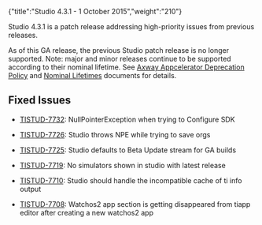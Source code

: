 {"title":"Studio 4.3.1 - 1 October 2015","weight":"210"}

Studio 4.3.1 is a patch release addressing high-priority issues from previous releases.

As of this GA release, the previous Studio patch release is no longer supported. Note: major and minor releases continue to be supported according to their nominal lifetime. See [Axway Appcelerator Deprecation Policy](/docs/appc/AMPLIFY_Appcelerator_Services_Overview/Axway_Appcelerator_Deprecation_Policy/) and [Nominal Lifetimes](/docs/appc/AMPLIFY_Appcelerator_Services_Overview/Axway_Appcelerator_Product_Lifecycle/#NominalLifetimes) documents for details.

## Fixed Issues

* [TISTUD-7732](https://jira.appcelerator.org/browse/TISTUD-7732): NullPointerException when trying to Configure SDK

* [TISTUD-7726](https://jira.appcelerator.org/browse/TISTUD-7726): Studio throws NPE while trying to save orgs

* [TISTUD-7725](https://jira.appcelerator.org/browse/TISTUD-7725): Studio defaults to Beta Update stream for GA builds

* [TISTUD-7719](https://jira.appcelerator.org/browse/TISTUD-7719): No simulators shown in studio with latest release

* [TISTUD-7710](https://jira.appcelerator.org/browse/TISTUD-7710): Studio should handle the incompatible cache of ti info output

* [TISTUD-7708](https://jira.appcelerator.org/browse/TISTUD-7708): Watchos2 app section is getting disappeared from tiapp editor after creating a new watchos2 app
